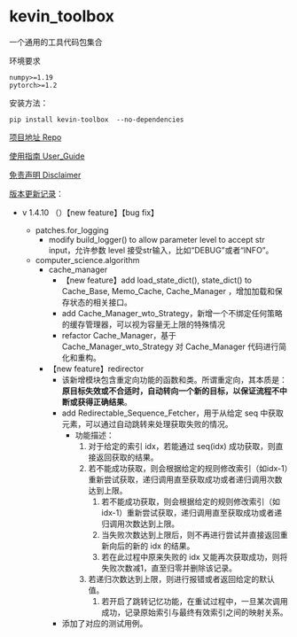 # kevin_toolbox

一个通用的工具代码包集合



环境要求

```shell
numpy>=1.19
pytorch>=1.2
```

安装方法：

```shell
pip install kevin-toolbox  --no-dependencies
```



[项目地址 Repo](https://github.com/cantbeblank96/kevin_toolbox)

[使用指南 User_Guide](./notes/User_Guide.md)

[免责声明 Disclaimer](./notes/Disclaimer.md)

[版本更新记录](./notes/Release_Record.md)：

- v 1.4.10 （）【new feature】【bug fix】

  - patches.for_logging
    - modify build_logger() to allow parameter level to accept str input，允许参数 level 接受str输入，比如“DEBUG”或者“INFO”。
  - computer_science.algorithm
    - cache_manager
      - 【new feature】add load_state_dict(), state_dict() to Cache_Base, Memo_Cache, Cache_Manager ，增加加载和保存状态的相关接口。
      - add Cache_Manager_wto_Strategy，新增一个不绑定任何策略的缓存管理器，可以视为容量无上限的特殊情况
      - refactor Cache_Manager，基于 Cache_Manager_wto_Strategy 对 Cache_Manager 代码进行简化和重构。
    - 【new feature】redirector
      - 该新增模块包含重定向功能的函数和类。所谓重定向，其本质是：**原目标失效或不合适时，自动转向一个新的目标，以保证流程不中断或获得正确结果**。
      - add Redirectable_Sequence_Fetcher，用于从给定 seq 中获取元素，可以通过自动跳转来处理获取失败的情况。
        - 功能描述：
          1. 对于给定的索引 idx，若能通过 seq(idx) 成功获取，则直接返回获取的结果。
          2. 若不能成功获取，则会根据给定的规则修改索引（如idx-1）重新尝试获取，递归调用直至获取成功或者递归调用次数达到上限。
             1. 若不能成功获取，则会根据给定的规则修改索引（如idx-1）重新尝试获取，递归调用直至获取成功或者递归调用次数达到上限。
             2. 当失败次数达到上限后，则不再进行尝试并直接返回重新向后的新的 idx 的结果。
             3. 若在此过程中原来失败的 idx 又能再次获取成功，则将失败次数减1，直至归零并删除该记录。
          3. 若递归次数达到上限，则进行报错或者返回给定的默认值。
             1. 若开启了跳转记忆功能，在重试过程中，一旦某次调用成功，记录原始索引与最终有效索引之间的映射关系。
      - 添加了对应的测试用例。

